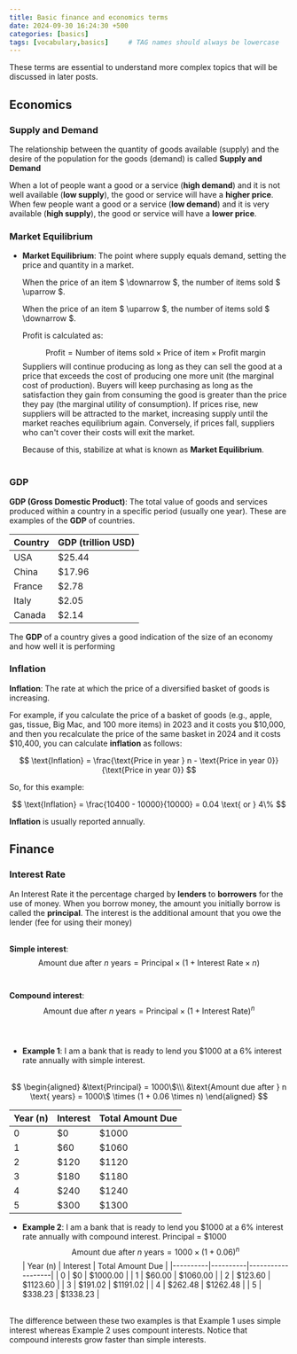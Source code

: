 ```yaml
---
title: Basic finance and economics terms
date: 2024-09-30 16:24:30 +500
categories: [basics]
tags: [vocabulary,basics]     # TAG names should always be lowercase
---
```


These terms are essential to understand more complex topics that will be discussed in later posts.

## Economics

### Supply and Demand
The relationship between the quantity of goods available (supply) and the desire of the population for the goods (demand) is called **Supply and Demand**

When a lot of people want a good or a service (**high demand**) and it is not well available (**low supply**), the good or service will have a **higher price**.</br>
When few people want a good or a service (**low demand**) and it is very available (**high supply**), the good or service will have a **lower price**.</br>


### Market Equilibrium
- **Market Equilibrium**: The point where supply equals demand, setting the price and quantity in a market.


  When the price of an item $ \downarrow $, the number of items sold $ \uparrow $.

  When the price of an item $ \uparrow $, the number of items sold $ \downarrow $.  


  Profit is calculated as:

  $$
  \text{Profit} = \text{Number of items sold} \times \text{Price of item} \times \text{Profit margin}
  $$
  Suppliers will continue producing as long as they can sell the good at a price that exceeds the cost of producing one more unit (the marginal cost of production). Buyers will keep purchasing as long as the satisfaction they gain from consuming the good is greater than the price they pay (the marginal utility of consumption). If prices rise, new suppliers will be attracted to the market, increasing supply until the market reaches equilibrium again. Conversely, if prices fall, suppliers who can't cover their costs will exit the market.

  Because of this,  stabilize at what is known as **Market Equilibrium**.<br /><br />

### GDP
**GDP (Gross Domestic Product)**: The total value of goods and services produced within a country in a specific period (usually one year). These are examples of the **GDP** of countries.

| Country    | GDP (trillion USD) |
| -------- | ------- |
| USA  | $25.44    |
| China    | $17.96    |
| France    | $2.78    |
| Italy    | $2.05    |
| Canada | $2.14     |

The **GDP** of a country gives a good indication of the size of an economy and how well it is performing


### Inflation
**Inflation**: The rate at which the price of a diversified basket of goods is increasing.

  For example, if you calculate the price of a basket of goods (e.g., apple, gas, tissue, Big Mac, and 100 more items) in 2023 and it costs you \$10,000, and then you recalculate the price of the same basket in 2024 and it costs \$10,400, you can calculate **inflation** as follows:

  $$ 
  \text{Inflation} = \frac{\text{Price in year } n - \text{Price in year 0}}{\text{Price in year 0}} 
  $$

  So, for this example:

  $$
  \text{Inflation} = \frac{10400 - 10000}{10000} = 0.04 \text{ or } 4\%
  $$

  **Inflation** is usually reported annually.


## Finance

### Interest Rate
An Interest Rate it the percentage charged by **lenders** to **borrowers** for the use of money. When you borrow money, the amount you initially borrow is called the **principal**. The interest is the additional amount that you owe the lender (fee for using their money)</br></br>

**Simple interest**:
$$
\text{Amount due after } n \text{ years} = \text{Principal} \times (1 + \text{Interest Rate} \times n)
$$
</br></br>
**Compound interest**:
$$
\text{Amount due after } n \text{ years} = \text{Principal} \times (1 + \text{Interest Rate})^n
$$
</br></br>
- **Example 1**: I am a bank that is ready to lend you $1000 at a 6% interest rate annually with simple interest.<br /><br />


$$
\begin{aligned}
&\text{Principal} = 1000\$\\\
&\text{Amount due after } n \text{ years} = 1000\$ \times (1 + 0.06 \times n)
\end{aligned}
$$

| Year (n) | Interest | Total Amount Due |
|----------|----------|-------------------|
| 0        | $0       | $1000             |
| 1        | $60      | $1060             |
| 2        | $120     | $1120             |
| 3        | $180     | $1180             |
| 4        | $240     | $1240             |
| 5        | $300     | $1300             |
- **Example 2**: I am a bank that is ready to lend you $1000 at a 6% interest rate annually with compound interest.
Principal = $1000
$$
\text{Amount due after } n \text{ years} = 1000 \times (1 + 0.06)^n
$$
| Year (n) | Interest | Total Amount Due |
|----------|----------|-------------------|
| 0        | $0       | $1000.00          |
| 1        | $60.00   | $1060.00          |
| 2        | $123.60  | $1123.60          |
| 3        | $191.02  | $1191.02          |
| 4        | $262.48  | $1262.48          |
| 5        | $338.23  | $1338.23          |

</br>
The difference between these two examples is that Example 1 uses simple interest whereas Example 2 uses compount interests. Notice that compound interests grow faster than simple interests.